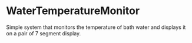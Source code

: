 # WaterTemperatureMonitor
 Simple system that monitors the temperature of bath water and displays it on a pair of 7 segment display.
